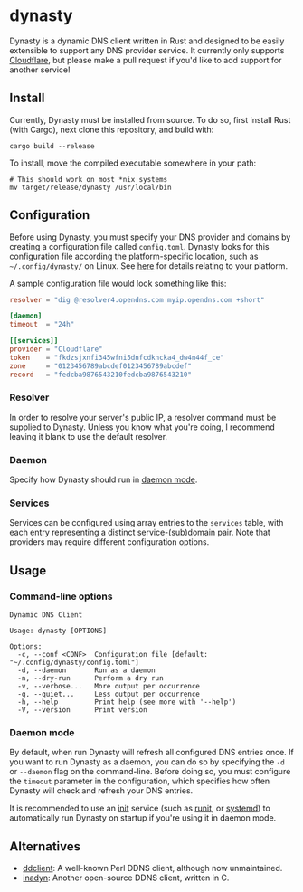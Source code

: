 <div class="oranda-hide">

# dynasty

</div>

Dynasty is a dynamic DNS client written in Rust and designed to be easily
extensible to support any DNS provider service. It currently only supports
[Cloudflare][cloudflare], but please make a pull request if you'd like to add
support for another service!

## Install

Currently, Dynasty must be installed from source. To do so, first install Rust
(with Cargo), next clone this repository, and build with:

```shell
cargo build --release
```

To install, move the compiled executable somewhere in your path:

```shell
# This should work on most *nix systems
mv target/release/dynasty /usr/local/bin
```

## Configuration

Before using Dynasty, you must specify your DNS provider and domains by creating
a configuration file called `config.toml`. Dynasty looks for this configuration
file according the platform-specific location, such as `~/.config/dynasty/` on
Linux. See [here][dirs] for details relating to your platform.

A sample configuration file would look something like this:

```toml
resolver = "dig @resolver4.opendns.com myip.opendns.com +short"

[daemon]
timeout  = "24h"

[[services]]
provider = "Cloudflare"
token    = "fkdzsjxnfi345wfni5dnfcdkncka4_dw4n44f_ce"
zone     = "0123456789abcdef0123456789abcdef"
record   = "fedcba9876543210fedcba9876543210"
```

### Resolver

In order to resolve your server's public IP, a resolver command must be supplied
to Dynasty. Unless you know what you're doing, I recommend leaving it blank to
use the default resolver.

### Daemon

Specify how Dynasty should run in [daemon mode](#daemon-mode).

### Services

Services can be configured using array entries to the `services` table, with
each entry representing a distinct service-(sub)domain pair. Note that providers
may require different configuration options.

## Usage

### Command-line options

```
Dynamic DNS Client

Usage: dynasty [OPTIONS]

Options:
  -c, --conf <CONF>  Configuration file [default: "~/.config/dynasty/config.toml"]
  -d, --daemon       Run as a daemon
  -n, --dry-run      Perform a dry run
  -v, --verbose...   More output per occurrence
  -q, --quiet...     Less output per occurrence
  -h, --help         Print help (see more with '--help')
  -V, --version      Print version
```

### Daemon mode

By default, when run Dynasty will refresh all configured DNS entries once. If
you want to run Dynasty as a daemon, you can do so by specifying the `-d` or
`--daemon` flag on the command-line. Before doing so, you must configure the
`timeout` parameter in the configuration, which specifies how often Dynasty
will check and refresh your DNS entries.

It is recommended to use an [init] service (such as [runit], or [systemd]) to
automatically run Dynasty on startup if you're using it in daemon mode.

## Alternatives

- [ddclient]: A well-known Perl DDNS client, although now unmaintained.
- [inadyn]:   Another open-source DDNS client, written in C.

<!-- Reference-style links -->
[cloudflare]: https://www.cloudflare.com
[ddclient]:   https://ddclient.net
[dirs]:       https://docs.rs/dirs/latest/dirs/fn.config_dir.html
[inadyn]:     https://github.com/troglobit/inadyn
[init]:       https://en.wikipedia.org/wiki/Init
[runit]:      http://smarden.org/runit/
[systemd]:    https://systemd.io

